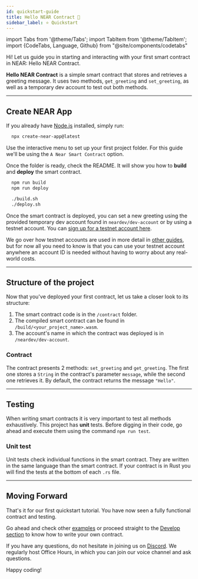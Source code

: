 ```yaml
---
id: quickstart-guide
title: Hello NEAR Contract 👋
sidebar_label: ⭐ Quickstart
---
```

import Tabs from '@theme/Tabs';
import TabItem from '@theme/TabItem';
import {CodeTabs, Language, Github} from "@site/components/codetabs"

Hi! Let us guide you in starting and interacting with your first smart contract in NEAR: Hello NEAR Contract.

**Hello NEAR Contract** is a simple smart contract that stores and retrieves a greeting message. It uses two methods, `get_greeting` and `set_greeting`, as well as a temporary 
dev account to test out both methods.

---

## Create NEAR App
If you already have [Node.js](https://nodejs.org/en/download) installed, simply run:

```bash 
  npx create-near-app@latest
```

Use the interactive menu to set up your first project folder. For this guide we'll be using the `A Near Smart Contract` option.

Once the folder is ready, check the README. It will show you how to **build** and **deploy** the smart contract.


<CodeTabs>
  <Language value="🌐 JavaScript" language="js">

```bash 
  npm run build
  npm run deploy
```

  </Language>
  <Language value="🦀 Rust" language="rust">

```bash 
  ./build.sh
  ./deploy.sh
```

  </Language>
</CodeTabs>

Once the smart contract is deployed, you can set a new greeting using the provided temporary dev account found in `neardev/dev-account` or by using a testnet account. You can [sign up for a testnet account here](https://testnet.mynearwallet.com/create). 

We go over how testnet accounts are used in more detail in [other guides](../3.tutorials/crosswords/03-intermediate/03-linkdrop.md), but for now all you need to know is that you can use your testnet account anywhere an account ID is needed without having to worry about any real-world costs.

---

## Structure of the project

Now that you've deployed your first contract, let us take a closer look to its structure:

1. The smart contract code is in the `/contract` folder.
2. The compiled smart contract can be found in `/build/<your_project_name>.wasm`.
3. The account's name in which the contract was deployed is in `/neardev/dev-account`.

### Contract
The contract presents 2 methods: `set_greeting` and `get_greeting`. The first one stores a `String` in the contract's parameter `message`, while the second one retrieves it. By default, the contract returns the message `"Hello"`.

<CodeTabs>
  <Language value="🌐 JavaScript" language="js">
    <Github fname="index.js"
            url="https://github.com/near-examples/hello-near-js/blob/master/contract/src/contract.ts"
            start="3" end="18" />
  </Language>
  <Language value="🦀 Rust" language="rust">
    <Github fname="lib.rs"
            url="https://github.com/near-examples/hello-near-rs/blob/main/contract/src/lib.rs"
            start="9" end="43" />
  </Language>
</CodeTabs>

---

## Testing

When writing smart contracts it is very important to test all methods exhaustively. This
project has **unit** tests. Before digging in their code, go ahead and execute them using the command `npm run test`.

### Unit test
Unit tests check individual functions in the smart contract. They are written in the
same language than the smart contract. If your contract is in Rust you will find the tests at the bottom of
each `.rs` file.

<CodeTabs>
  <Language value="🦀 Rust" language="rust">
    <Github fname="lib.rs"
            url="https://github.com/near-examples/hello-near-rs/blob/main/contract/src/lib.rs"
            start="46" end="58" />
  </Language>
</CodeTabs>

---

## Moving Forward

That's it for our first quickstart tutorial. You have now seen a fully functional contract and testing.

Go ahead and check other [examples](/tutorials/examples/guest-book) or proceed straight to the [Develop section](./contracts/anatomy.md) to know how to write your own contract.

If you have any questions, do not hesitate in joining us on [Discord](https://near.chat). We regularly host Office Hours, in which you can join our voice channel and ask questions.

Happy coding!
